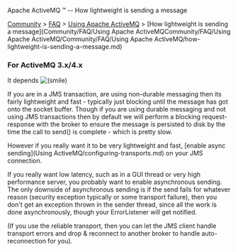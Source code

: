 Apache ActiveMQ ™ -- How lightweight is sending a message 

[Community](community.md) > [FAQ](CommunityCommunity/Community/faq.md) > [Using Apache ActiveMQ](Community/FAQCommunity/FAQ/Community/FAQ/using-apache-activemq.md) > [How lightweight is sending a message](Community/FAQ/Using Apache ActiveMQCommunity/FAQ/Using Apache ActiveMQ/Community/FAQ/Using Apache ActiveMQ/how-lightweight-is-sending-a-message.md)


### For ActiveMQ 3.x/4.x

It depends ![(smile)](https://cwiki.apache.org/confluence/s/en_GB/5997/6f42626d00e36f53fe51440403446ca61552e2a2.1/_/images/icons/emoticons/smile.png)

If you are in a JMS transaction, are using non-durable messaging then its fairly lightweight and fast - typically just blocking until the message has got onto the socket buffer. Though if you are using durable messaging and not using JMS transactions then by default we will perform a blocking request-response with the broker to ensure the message is persisted to disk by the time the call to send() is complete - which is pretty slow.

However if you really want it to be very lightweight and fast, [enable async sending](Using ActiveMQ/configuring-transports.md) on your JMS connection.

If you really want low latency, such as in a GUI thread or very high performance server, you probably want to enable asynchronous sending. The only downside of asynchronous sending is if the send fails for whatever reason (security exception typically or some transport failure), then you don't get an exception thrown in the sender thread, since all the work is done asynchronously, though your ErrorListener will get notified.

(If you use the reliable transport, then you can let the JMS client handle transport errors and drop & reconnect to another broker to handle auto-reconnection for you).

